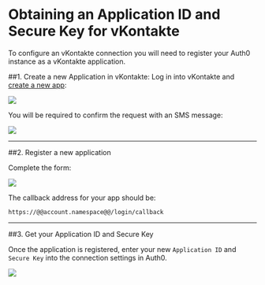 # Obtaining an Application ID and Secure Key for vKontakte

To configure an vKontakte connection you will need to register your Auth0 instance as a vKontakte application.

##1. Create a new Application in vKontakte:
Log in into vKontakte and [create a new app](http://vk.com/editapp?act=create):

![](@@env.MEDIA_URL@@/articles/connections/vkontakte/vkontakte-create-app.png)

You will be required to confirm the request with an SMS message:

![](@@env.MEDIA_URL@@/articles/connections/vkontakte/vkontakte-validate-create-app.png)

---

##2. Register a new application

Complete the form:

![](@@env.MEDIA_URL@@/articles/connections/vkontakte/vkontakte-register-app.png)

The callback address for your app should be:

	https://@@account.namespace@@/login/callback

---

##3. Get your Application ID and Secure Key

Once the application is registered, enter your new `Application ID` and `Secure Key` into the connection settings in Auth0.

![](@@env.MEDIA_URL@@/articles/connections/vkontakte/vkontakte-add-connection.png)
